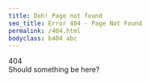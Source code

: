 ```yaml
---
title: Doh! Page not found
seo_title: Error 404 - Page Not Found
permalink: /404.html
bodyclass: b404 abc
---
```


<div class='h1'>404</div>
Should something be here?


